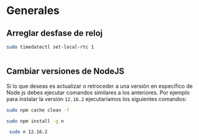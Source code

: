 # Generales

## Arreglar desfase de reloj

```bash
sudo timedatectl set-local-rtc 1
```

<img :src="$withBase('/img/separador.png')">

## Cambiar versiones de NodeJS

Si lo que deseas es actualizar o retroceder a una versión en específico de Node.js debes ejecutar comandos similares a los anteriores. Por ejemplo para instalar la versión `12.16.2` ejecutaríamos los siguientes comandos:

```bash
sudo npm cache clean -f
```

```bash
sudo npm install -g n
```

```bash
 sudo n 12.16.2
```
